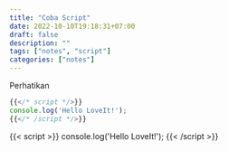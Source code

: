 ```yaml
---
title: "Coba Script"
date: 2022-10-10T19:18:31+07:00
draft: false
description: "" 
tags: ["notes", "script"]
categories: ["notes"]
---
```

Perhatikan
```js
{{</* script */>}}
console.log('Hello LoveIt!');
{{</* /script */>}}
```
{{< script >}}
console.log('Hello LoveIt!');
{{< /script >}}
